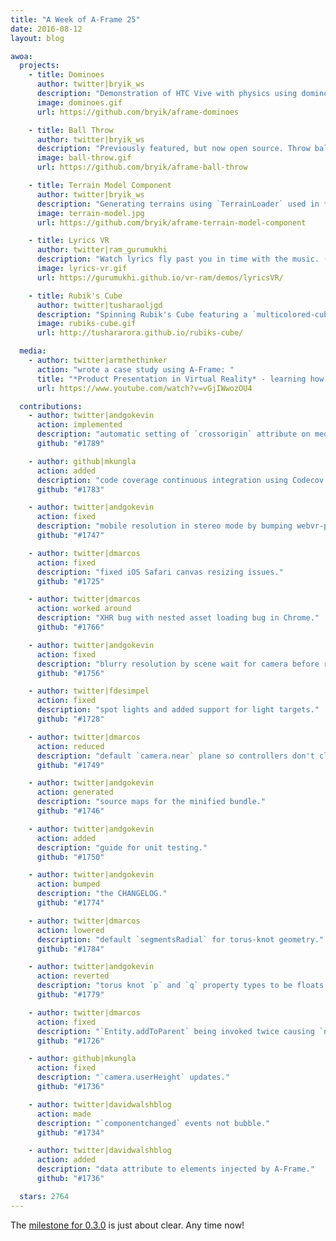 ```yaml
---
title: "A Week of A-Frame 25"
date: 2016-08-12
layout: blog

awoa:
  projects:
    - title: Dominoes
      author: twitter|bryik_ws
      description: "Demonstration of HTC Vive with physics using dominoes. ([code](https://github.com/bryik/aframe-dominoes/blob/master/index.html), [video](https://www.youtube.com/watch?v=gU-P-56kAnI))"
      image: dominoes.gif
      url: https://github.com/bryik/aframe-dominoes

    - title: Ball Throw
      author: twitter|bryik_ws
      description: "Previously featured, but now open source. Throw balls at blocks using Vive controllers and [Don McCurdy's](https://twitter.com/donrmccurdy) physics."
      image: ball-throw.gif
      url: https://github.com/bryik/aframe-ball-throw

    - title: Terrain Model Component
      author: twitter|bryik_ws
      description: "Generating terrains using `TerrainLoader` used in *LA Times*' *Discovering Gale Crater*."
      image: terrain-model.jpg
      url: https://github.com/bryik/aframe-terrain-model-component

    - title: Lyrics VR
      author: twitter|ram_gurumukhi
      description: "Watch lyrics fly past you in time with the music. ([code](https://github.com/gurumukhi/vr-ram/tree/gh-pages/demos/lyricsVR))"
      image: lyrics-vr.gif
      url: https://gurumukhi.github.io/vr-ram/demos/lyricsVR/

    - title: Rubik's Cube
      author: twitter|tusharaoljgd
      description: "Spinning Rubik's Cube featuring a `multicolored-cube` component."
      image: rubiks-cube.gif
      url: http://tushararora.github.io/rubiks-cube/

  media:
    - author: twitter|armthethinker
      action: "wrote a case study using A-Frame: "
      title: "*Product Presentation in Virtual Reality* - learning how to prototype efficiently in VR and create a robust user-testing setup."
      url: https://www.youtube.com/watch?v=vGjIWwozOU4

  contributions:
    - author: twitter|andgokevin
      action: implemented
      description: "automatic setting of `crossorigin` attribute on media elements."
      github: "#1789"

    - author: github|mkungla
      action: added
      description: "code coverage continuous integration using Codecov."
      github: "#1783"

    - author: twitter|andgokevin
      action: fixed
      description: "mobile resolution in stereo mode by bumping webvr-polyfill `BUFFER_SCALE`."
      github: "#1747"

    - author: twitter|dmarcos
      action: fixed
      description: "fixed iOS Safari canvas resizing issues."
      github: "#1725"

    - author: twitter|dmarcos
      action: worked around
      description: "XHR bug with nested asset loading bug in Chrome."
      github: "#1766"

    - author: twitter|andgokevin
      action: fixed
      description: "blurry resolution by scene wait for camera before rendering."
      github: "#1756"

    - author: twitter|fdesimpel
      action: fixed
      description: "spot lights and added support for light targets."
      github: "#1728"

    - author: twitter|dmarcos
      action: reduced
      description: "default `camera.near` plane so controllers don't clip in front of the camera."
      github: "#1749"

    - author: twitter|andgokevin
      action: generated
      description: "source maps for the minified bundle."
      github: "#1746"

    - author: twitter|andgokevin
      action: added
      description: "guide for unit testing."
      github: "#1750"

    - author: twitter|andgokevin
      action: bumped
      description: "the CHANGELOG."
      github: "#1774"

    - author: twitter|dmarcos
      action: lowered
      description: "default `segmentsRadial` for torus-knot geometry."
      github: "#1784"

    - author: twitter|andgokevin
      action: reverted
      description: "torus knot `p` and `q` property types to be floats again."
      github: "#1779"

    - author: twitter|dmarcos
      action: fixed
      description: "`Entity.addToParent` being invoked twice causing `null` parents."
      github: "#1726"

    - author: github|mkungla
      action: fixed
      description: "`camera.userHeight` updates."
      github: "#1736"

    - author: twitter|davidwalshblog
      action: made
      description: "`componentchanged` events not bubble."
      github: "#1734"

    - author: twitter|davidwalshblog
      action: added
      description: "data attribute to elements injected by A-Frame."
      github: "#1736"

  stars: 2764
---
```


The [milestone for 0.3.0](https://github.com/aframevr/aframe/milestone/2) is
just about clear. Any time now!
